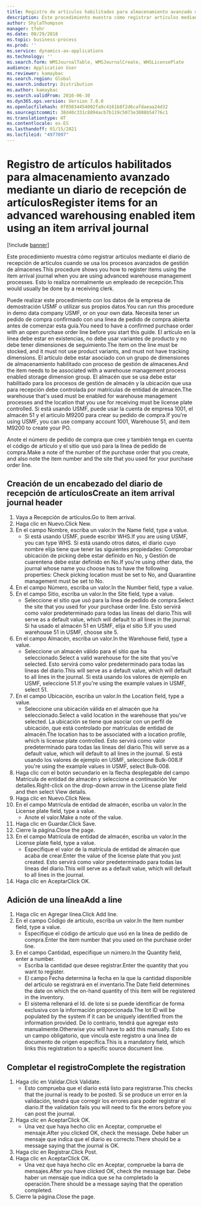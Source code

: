 ```yaml
---
title: Registro de artículos habilitados para almacenamiento avanzado mediante un diario de recepción de artículos
description: Este procedimiento muestra cómo registrar artículos mediante el diario de recepción de artículos cuando se usa los procesos avanzados de gestión de almacenes.
author: ShylaThompson
manager: tfehr
ms.date: 08/29/2018
ms.topic: business-process
ms.prod: ''
ms.service: dynamics-ax-applications
ms.technology: ''
ms.search.form: WMSJournalTable, WMSJournalCreate, WHSLicensePlate
audience: Application User
ms.reviewer: kamaybac
ms.search.region: Global
ms.search.industry: Distribution
ms.author: kamaybac
ms.search.validFrom: 2016-06-30
ms.dyn365.ops.version: Version 7.0.0
ms.openlocfilehash: 0f05034454002fa9c4161b8f2d6cafdaeaa24d32
ms.sourcegitcommit: 38d40c331c8894acb7b119c5073e3088b54776c1
ms.translationtype: HT
ms.contentlocale: es-ES
ms.lasthandoff: 01/15/2021
ms.locfileid: "4977097"
---
```

# <a name="register-items-for-an-advanced-warehousing-enabled-item-using-an-item-arrival-journal"></a><span data-ttu-id="07047-103">Registro de artículos habilitados para almacenamiento avanzado mediante un diario de recepción de artículos</span><span class="sxs-lookup"><span data-stu-id="07047-103">Register items for an advanced warehousing enabled item using an item arrival journal</span></span>

[!include [banner](../../includes/banner.md)]

<span data-ttu-id="07047-104">Este procedimiento muestra cómo registrar artículos mediante el diario de recepción de artículos cuando se usa los procesos avanzados de gestión de almacenes.</span><span class="sxs-lookup"><span data-stu-id="07047-104">This procedure shows you how to register items using the item arrival journal when you are using advanced warehouse management processes.</span></span> <span data-ttu-id="07047-105">Esto lo realiza normalmente un empleado de recepción.</span><span class="sxs-lookup"><span data-stu-id="07047-105">This would usually be done by a receiving clerk.</span></span> 

<span data-ttu-id="07047-106">Puede realizar este procedimiento con los datos de la empresa de demostración USMF o utilizar sus propios datos.</span><span class="sxs-lookup"><span data-stu-id="07047-106">You can run this procedure in demo data company USMF, or on your own data.</span></span> <span data-ttu-id="07047-107">Necesita tener un pedido de compra confirmado con una línea de pedido de compra abierta antes de comenzar esta guía.</span><span class="sxs-lookup"><span data-stu-id="07047-107">You need to have a confirmed purchase order with an open purchase order line before you start this guide.</span></span> <span data-ttu-id="07047-108">El artículo en la línea debe estar en existencias, no debe usar variantes de producto y no debe tener dimensiones de seguimiento.</span><span class="sxs-lookup"><span data-stu-id="07047-108">The item on the line must be stocked, and it must not use product variants, and must not have tracking dimensions.</span></span> <span data-ttu-id="07047-109">El artículo debe estar asociado con un grupo de dimensiones de almacenamiento habilitado con proceso de gestión de almacenes.</span><span class="sxs-lookup"><span data-stu-id="07047-109">And the item needs to be associated with a warehouse management process enabled storage dimension group.</span></span> <span data-ttu-id="07047-110">El almacén que se usa debe estar habilitado para los procesos de gestión de almacén y la ubicación que usa para recepción debe controlada por matrículas de entidad de almacén.</span><span class="sxs-lookup"><span data-stu-id="07047-110">The warehouse that's used must be enabled for warehouse management processes and the location that you use for receiving must be license plate controlled.</span></span> <span data-ttu-id="07047-111">Si está usando USMF, puede usar la cuenta de empresa 1001, el almacén 51 y el artículo M9200 para crear su pedido de compra.</span><span class="sxs-lookup"><span data-stu-id="07047-111">If you're using USMF, you can use company account 1001, Warehouse 51, and item M9200 to create your PO.</span></span> 

<span data-ttu-id="07047-112">Anote el número de pedido de compra que cree y también tenga en cuenta el código de artículo y el sitio que usó para la línea de pedido de compra.</span><span class="sxs-lookup"><span data-stu-id="07047-112">Make a note of the number of the purchase order that you create, and also note the item number and the site that you used for your purchase order line.</span></span>


## <a name="create-an-item-arrival-journal-header"></a><span data-ttu-id="07047-113">Creación de un encabezado del diario de recepción de artículos</span><span class="sxs-lookup"><span data-stu-id="07047-113">Create an item arrival journal header</span></span>
1. <span data-ttu-id="07047-114">Vaya a Recepción de artículos.</span><span class="sxs-lookup"><span data-stu-id="07047-114">Go to Item arrival.</span></span>
2. <span data-ttu-id="07047-115">Haga clic en Nuevo.</span><span class="sxs-lookup"><span data-stu-id="07047-115">Click New.</span></span>
3. <span data-ttu-id="07047-116">En el campo Nombre, escriba un valor.</span><span class="sxs-lookup"><span data-stu-id="07047-116">In the Name field, type a value.</span></span>
    * <span data-ttu-id="07047-117">Si está usando USMF, puede escribir WHS.</span><span class="sxs-lookup"><span data-stu-id="07047-117">If you are using USMF, you can type WHS.</span></span> <span data-ttu-id="07047-118">Si está usando otros datos, el diario cuyo nombre elija tiene que tener las siguientes propiedades: Comprobar ubicación de picking debe estar definido en No, y Gestión de cuarentena debe estar definido en No.</span><span class="sxs-lookup"><span data-stu-id="07047-118">If you're using other data, the journal whose name you choose has to have the following properties: Check picking location must be set to No, and Quarantine management must be set to No.</span></span>  
4. <span data-ttu-id="07047-119">En el campo Número, escriba un valor.</span><span class="sxs-lookup"><span data-stu-id="07047-119">In the Number field, type a value.</span></span>
5. <span data-ttu-id="07047-120">En el campo Sitio, escriba un valor.</span><span class="sxs-lookup"><span data-stu-id="07047-120">In the Site field, type a value.</span></span>
    * <span data-ttu-id="07047-121">Seleccione el sitio que usó para la línea de pedido de compra.</span><span class="sxs-lookup"><span data-stu-id="07047-121">Select the site that you used for your purchase order line.</span></span> <span data-ttu-id="07047-122">Esto servirá como valor predeterminado para todas las líneas del diario.</span><span class="sxs-lookup"><span data-stu-id="07047-122">This will serve as a default value, which will default to all lines in the journal.</span></span> <span data-ttu-id="07047-123">Si ha usado el almacén 51 en USMF, elija el sitio 5.</span><span class="sxs-lookup"><span data-stu-id="07047-123">If you used warehouse 51 in USMF, choose site 5.</span></span>  
6. <span data-ttu-id="07047-124">En el campo Almacén, escriba un valor.</span><span class="sxs-lookup"><span data-stu-id="07047-124">In the Warehouse field, type a value.</span></span>
    * <span data-ttu-id="07047-125">Seleccione un almacén válido para el sitio que ha seleccionado.</span><span class="sxs-lookup"><span data-stu-id="07047-125">Select a valid warehouse for the site that you've selected.</span></span> <span data-ttu-id="07047-126">Esto servirá como valor predeterminado para todas las líneas del diario.</span><span class="sxs-lookup"><span data-stu-id="07047-126">This will serve as a default value, which will default to all lines in the journal.</span></span> <span data-ttu-id="07047-127">Si está usando los valores de ejemplo en USMF, seleccione 51.</span><span class="sxs-lookup"><span data-stu-id="07047-127">If you're using the example values in USMF, select 51.</span></span>  
7. <span data-ttu-id="07047-128">En el campo Ubicación, escriba un valor.</span><span class="sxs-lookup"><span data-stu-id="07047-128">In the Location field, type a value.</span></span>
    * <span data-ttu-id="07047-129">Seleccione una ubicación válida en el almacén que ha seleccionado.</span><span class="sxs-lookup"><span data-stu-id="07047-129">Select a valid location in the warehouse that you've selected.</span></span> <span data-ttu-id="07047-130">La ubicación se tiene que asociar con un perfil de ubicación, que está controlado por matrículas de entidad de almacén.</span><span class="sxs-lookup"><span data-stu-id="07047-130">The location has to be associated with a location profile, which is license plate controlled.</span></span> <span data-ttu-id="07047-131">Esto servirá como valor predeterminado para todas las líneas del diario.</span><span class="sxs-lookup"><span data-stu-id="07047-131">This will serve as a default value, which will default to all lines in the journal.</span></span> <span data-ttu-id="07047-132">Si está usando los valores de ejemplo en USMF, seleccione Bulk-008.</span><span class="sxs-lookup"><span data-stu-id="07047-132">If you're using the example values in USMF, select Bulk-008.</span></span>  
8. <span data-ttu-id="07047-133">Haga clic con el botón secundario en la flecha desplegable del campo Matrícula de entidad de almacén y seleccione a continuación Ver detalles.</span><span class="sxs-lookup"><span data-stu-id="07047-133">Right-click on the drop-down arrow in the License plate field and then select View details.</span></span>
9. <span data-ttu-id="07047-134">Haga clic en Nuevo.</span><span class="sxs-lookup"><span data-stu-id="07047-134">Click New.</span></span>
10. <span data-ttu-id="07047-135">En el campo Matrícula de entidad de almacén, escriba un valor.</span><span class="sxs-lookup"><span data-stu-id="07047-135">In the License plate field, type a value.</span></span>
    * <span data-ttu-id="07047-136">Anote el valor.</span><span class="sxs-lookup"><span data-stu-id="07047-136">Make a note of the value.</span></span>  
11. <span data-ttu-id="07047-137">Haga clic en Guardar.</span><span class="sxs-lookup"><span data-stu-id="07047-137">Click Save.</span></span>
12. <span data-ttu-id="07047-138">Cierre la página.</span><span class="sxs-lookup"><span data-stu-id="07047-138">Close the page.</span></span>
13. <span data-ttu-id="07047-139">En el campo Matrícula de entidad de almacén, escriba un valor.</span><span class="sxs-lookup"><span data-stu-id="07047-139">In the License plate field, type a value.</span></span>
    * <span data-ttu-id="07047-140">Especifique el valor de la matrícula de entidad de almacén que acaba de crear.</span><span class="sxs-lookup"><span data-stu-id="07047-140">Enter the value of the license plate that you just created.</span></span> <span data-ttu-id="07047-141">Esto servirá como valor predeterminado para todas las líneas del diario.</span><span class="sxs-lookup"><span data-stu-id="07047-141">This will serve as a default value, which will default to all lines in the journal.</span></span>  
14. <span data-ttu-id="07047-142">Haga clic en Aceptar</span><span class="sxs-lookup"><span data-stu-id="07047-142">Click OK.</span></span>

## <a name="add-a-line"></a><span data-ttu-id="07047-143">Adición de una línea</span><span class="sxs-lookup"><span data-stu-id="07047-143">Add a line</span></span>
1. <span data-ttu-id="07047-144">Haga clic en Agregar línea.</span><span class="sxs-lookup"><span data-stu-id="07047-144">Click Add line.</span></span>
2. <span data-ttu-id="07047-145">En el campo Código de artículo, escriba un valor.</span><span class="sxs-lookup"><span data-stu-id="07047-145">In the Item number field, type a value.</span></span>
    * <span data-ttu-id="07047-146">Especifique el código de artículo que usó en la línea de pedido de compra.</span><span class="sxs-lookup"><span data-stu-id="07047-146">Enter the item number that you used on the purchase order line.</span></span>  
3. <span data-ttu-id="07047-147">En el campo Cantidad, especifique un número.</span><span class="sxs-lookup"><span data-stu-id="07047-147">In the Quantity field, enter a number.</span></span>
    * <span data-ttu-id="07047-148">Escriba la cantidad que desee registrar.</span><span class="sxs-lookup"><span data-stu-id="07047-148">Enter the quantity that you want to register.</span></span>  
    * <span data-ttu-id="07047-149">El campo Fecha determina la fecha en la que la cantidad disponible del artículo se registrará en el inventario.</span><span class="sxs-lookup"><span data-stu-id="07047-149">The Date field determines the date on which the on-hand quantity of this item will be registered in the inventory.</span></span>  
    * <span data-ttu-id="07047-150">El sistema rellenará el Id. de lote si se puede identificar de forma exclusiva con la información proporcionada.</span><span class="sxs-lookup"><span data-stu-id="07047-150">The lot ID will be populated by the system if it can be uniquely identified from the information provided.</span></span> <span data-ttu-id="07047-151">De lo contrario, tendrá que agregar esto manualmente.</span><span class="sxs-lookup"><span data-stu-id="07047-151">Otherwise you will have to add this manually.</span></span> <span data-ttu-id="07047-152">Esto es un campo obligatorio, que vincula este registro a una línea de documento de origen específica.</span><span class="sxs-lookup"><span data-stu-id="07047-152">This is a mandatory field, which links this registration to a specific source document line.</span></span>  

## <a name="complete-the-registration"></a><span data-ttu-id="07047-153">Completar el registro</span><span class="sxs-lookup"><span data-stu-id="07047-153">Complete the registration</span></span>
1. <span data-ttu-id="07047-154">Haga clic en Validar.</span><span class="sxs-lookup"><span data-stu-id="07047-154">Click Validate.</span></span>
    * <span data-ttu-id="07047-155">Esto comprueba que el diario está listo para registrarse.</span><span class="sxs-lookup"><span data-stu-id="07047-155">This checks that the journal is ready to be posted.</span></span> <span data-ttu-id="07047-156">Si se produce un error en la validación, tendrá que corregir los errores para poder registrar el diario.</span><span class="sxs-lookup"><span data-stu-id="07047-156">If the validation fails you will need to fix the errors before you can post the journal.</span></span>  
2. <span data-ttu-id="07047-157">Haga clic en Aceptar</span><span class="sxs-lookup"><span data-stu-id="07047-157">Click OK.</span></span>
    * <span data-ttu-id="07047-158">Una vez que haya hecho clic en Aceptar, compruebe el mensaje.</span><span class="sxs-lookup"><span data-stu-id="07047-158">After you clicked OK, check the message.</span></span> <span data-ttu-id="07047-159">Debe haber un mensaje que indica que el diario es correcto.</span><span class="sxs-lookup"><span data-stu-id="07047-159">There should be a message saying that the journal is OK.</span></span>  
3. <span data-ttu-id="07047-160">Haga clic en Registrar.</span><span class="sxs-lookup"><span data-stu-id="07047-160">Click Post.</span></span>
4. <span data-ttu-id="07047-161">Haga clic en Aceptar</span><span class="sxs-lookup"><span data-stu-id="07047-161">Click OK.</span></span>
    * <span data-ttu-id="07047-162">Una vez que haya hecho clic en Aceptar, compruebe la barra de mensajes.</span><span class="sxs-lookup"><span data-stu-id="07047-162">After you have clicked OK, check the message bar.</span></span> <span data-ttu-id="07047-163">Debe haber un mensaje que indica que se ha completado la operación.</span><span class="sxs-lookup"><span data-stu-id="07047-163">There should be a message saying that the operation completed.</span></span>  
5. <span data-ttu-id="07047-164">Cierre la página.</span><span class="sxs-lookup"><span data-stu-id="07047-164">Close the page.</span></span>

